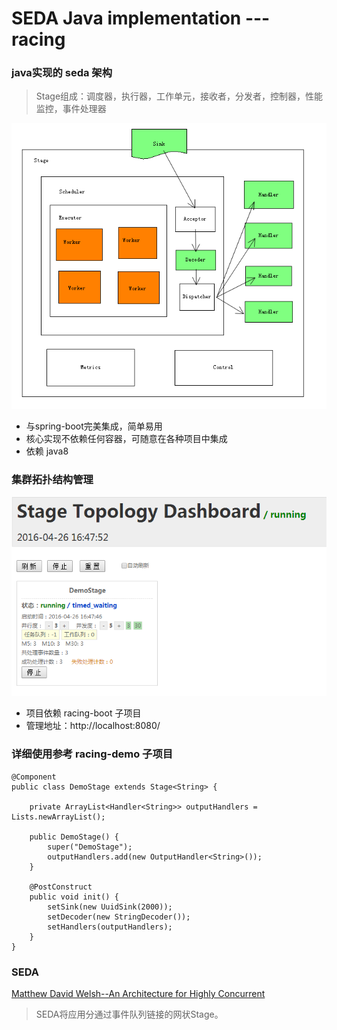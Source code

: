 # SEDA Java implementation --- racing

### java实现的 **seda** 架构
> Stage组成：调度器，执行器，工作单元，接收者，分发者，控制器，性能监控，事件处理器

![架构图](racing_arc.png)

* 与spring-boot完美集成，简单易用
* 核心实现不依赖任何容器，可随意在各种项目中集成
* 依赖 java8


### 集群拓扑结构管理
![管理面板](dash.png)
* 项目依赖 racing-boot 子项目
* 管理地址：http://localhost:8080/

### 详细使用参考 racing-demo 子项目
```
@Component
public class DemoStage extends Stage<String> {

    private ArrayList<Handler<String>> outputHandlers = Lists.newArrayList();

    public DemoStage() {
        super("DemoStage");
        outputHandlers.add(new OutputHandler<String>());
    }

    @PostConstruct
    public void init() {
        setSink(new UuidSink(2000));
        setDecoder(new StringDecoder());
        setHandlers(outputHandlers);
    }
}

```

### SEDA
[Matthew David Welsh--An Architecture for Highly Concurrent](http://www.eecs.harvard.edu/~mdw/papers/mdw-phdthesis.pdf)
> SEDA将应用分通过事件队列链接的网状Stage。

